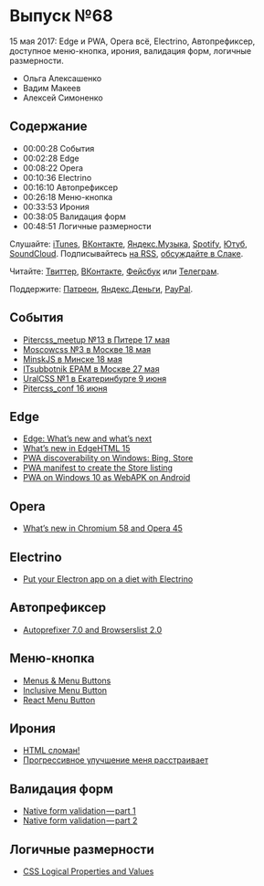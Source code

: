 # Выпуск №68

15 мая 2017: Edge и PWA, Opera всё, Electrino, Автопрефиксер, доступное меню-кнопка, ирония, валидация форм, логичные размерности.

- Ольга Алексашенко
- Вадим Макеев
- Алексей Симоненко

## Содержание

- 00:00:28 События
- 00:02:28 Edge
- 00:08:22 Opera
- 00:10:36 Electrino
- 00:16:10 Автопрефиксер
- 00:26:18 Меню-кнопка
- 00:33:53 Ирония
- 00:38:05 Валидация форм
- 00:48:51 Логичные размерности

Слушайте: [iTunes](https://itunes.apple.com/podcast/id1080500016), [ВКонтакте](https://vk.com/podcasts-32017543), [Яндекс.Музыка](https://music.yandex.ru/album/6245956), [Spotify](https://open.spotify.com/show/3rzAcADjpBpXt73L0epTjV), [Ютуб](https://www.youtube.com/playlist?list=PLMBnwIwFEFHcwuevhsNXkFTcadeX5R1Go), [SoundCloud](https://soundcloud.com/web-standards). Подписывайтесь [на RSS](https://web-standards.ru/podcast/feed/), [обсуждайте в Слаке](http://slack.web-standards.ru/).

Читайте: [Твиттер](https://twitter.com/webstandards_ru), [ВКонтакте](https://vk.com/webstandards_ru), [Фейсбук](https://www.facebook.com/webstandardsru) или [Телеграм](https://t.me/webstandards_ru).

Поддержите: [Патреон](https://www.patreon.com/webstandards_ru), [Яндекс.Деньги](https://money.yandex.ru/to/41001119329753), [PayPal](https://www.paypal.me/pepelsbey).

## События

- [Pitercss_meetup №13 в Питере 17 мая](https://pitercss.timepad.ru/event/487743/)
- [Moscowcss №3 в Москве 18 мая](https://moscowcss.timepad.ru/event/480215/)
- [MinskJS в Минске 18 мая](https://minskjs.timepad.ru/event/479052/)
- [ITsubbotnik EPAM в Москве 27 мая](https://events.epam.com/events/itsubbotnik-moscow-2017)
- [UralCSS №1 в Екатеринбурге 9 июня](https://vk.com/uralcss1)
- [Pitercss_conf 16 июня](https://pitercss.com/)

## Edge

- [Edge: What’s new and what’s next](https://channel9.msdn.com/events/Build/2017/B8041)
- [What’s new in EdgeHTML 15](https://docs.microsoft.com/en-us/microsoft-edge/dev-guide)
- [PWA discoverability on Windows: Bing, Store](https://twitter.com/grigs/status/862790990708350977)
- [PWA manifest to create the Store listing](https://twitter.com/grigs/status/862795167303999488)
- [PWA on Windows 10 as WebAPK on Android](https://twitter.com/firt/status/863120122843627520)

## Opera

- [What’s new in Chromium 58 and Opera 45](https://dev.opera.com/blog/opera-45/)

## Electrino

- [Put your Electron app on a diet with Electrino](https://medium.com/p/c7ffdf1d6297)

## Автопрефиксер

- [Autoprefixer 7.0 and Browserslist 2.0](https://evilmartians.com/chronicles/autoprefixer-7-browserslist-2-released)

## Меню-кнопка

- [Menus & Menu Buttons](https://inclusive-components.design/menus-menu-buttons)
- [Inclusive Menu Button](https://github.com/Heydon/inclusive-menu-button)
- [React Menu Button](https://github.com/HugoGiraudel/react-menu-button)

## Ирония

- [HTML сломан!](https://medium.com/p/69d6dfebf91)
- [Прогрессивное улучшение меня расстраивает](https://medium.com/p/7084fa62d967)

## Валидация форм

- [Native form validation — part 1](https://medium.com/p/bf8e35099f1d)
- [Native form validation — part 2](https://medium.com/p/2-552c78f563b)

## Логичные размерности

- [CSS Logical Properties and Values](https://drafts.csswg.org/css-logical/)
